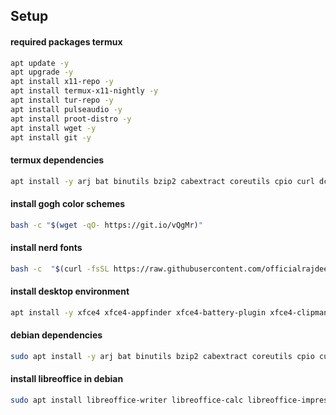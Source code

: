 ## Setup

#### required packages termux

```bash
apt update -y
apt upgrade -y
apt install x11-repo -y
apt install termux-x11-nightly -y
apt install tur-repo -y
apt install pulseaudio -y
apt install proot-distro -y
apt install wget -y
apt install git -y
```

#### termux dependencies

```bash
apt install -y arj bat binutils bzip2 cabextract coreutils cpio curl dconf-editor diffutils eza fd file findutils fzf git grep gzip imagemagick jq less lhasa lzip lzop nala ncompress nodejs openssh openssl p7zip procps python ripgrep sed tar termux-api unrar unzip uuid-utils vim xz-utils zoxide zsh zstd
```

#### install gogh color schemes

```bash
bash -c "$(wget -qO- https://git.io/vQgMr)"
```

#### install nerd fonts

```bash
bash -c  "$(curl -fsSL https://raw.githubusercontent.com/officialrajdeepsingh/nerd-fonts-installer/main/install.sh)"
```

#### install desktop environment

```bash
apt install -y xfce4 xfce4-appfinder xfce4-battery-plugin xfce4-clipman-plugin xfce4-screenshooter xfce4-whiskermenu-plugin ristretto xfce4-notifyd xfce4-pulseaudio-plugin firefox kitty
```


#### debian dependencies

```bash
sudo apt install -y arj bat binutils bzip2 cabextract coreutils cpio curl dconf-cli diffutils eza fd file findutils fzf git grep gzip imagemagick jq less lhasa lzip lzop nala ncompress nodejs openssl p7zip procps python3 ripgrep sed tar unace unrar-free unzip uuid-runtime vim xz-utils zoxide zsh zstd
```

#### install libreoffice in debian

```bash
sudo apt install libreoffice-writer libreoffice-calc libreoffice-impress
```